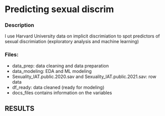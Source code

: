 # Predicting sexual discrim


### Description
I use Harvard University data on implicit discrimiation to spot predictors of sexual discrimiation (exploratory analysis and machine learning)

### Files: 
- data_prep: data cleaning and data preparation
- data_modeling: EDA and ML modeling
- Sexuality_IAT.public.2020.sav and Sexuality_IAT.public.2021.sav: row data
- df_ready: data cleaned (ready for modeling)
- docs_files contains information on the variables

## RESULTS
